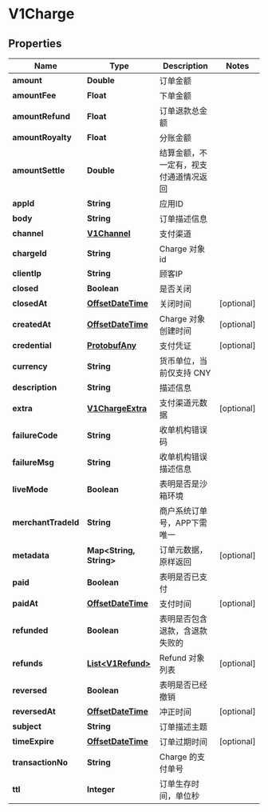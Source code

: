 
# V1Charge

## Properties
Name | Type | Description | Notes
------------ | ------------- | ------------- | -------------
**amount** | **Double** | 订单金额 | 
**amountFee** | **Float** | 下单金额 | 
**amountRefund** | **Float** | 订单退款总金额 | 
**amountRoyalty** | **Float** | 分账金额 | 
**amountSettle** | **Double** | 结算金额，不一定有，视支付通道情况返回 | 
**appId** | **String** | 应用ID | 
**body** | **String** | 订单描述信息 | 
**channel** | [**V1Channel**](V1Channel.md) | 支付渠道 | 
**chargeId** | **String** | Charge 对象 id | 
**clientIp** | **String** | 顾客IP | 
**closed** | **Boolean** | 是否关闭 | 
**closedAt** | [**OffsetDateTime**](OffsetDateTime.md) | 关闭时间 |  [optional]
**createdAt** | [**OffsetDateTime**](OffsetDateTime.md) | Charge 对象创建时间 |  [optional]
**credential** | [**ProtobufAny**](ProtobufAny.md) | 支付凭证 |  [optional]
**currency** | **String** | 货币单位，当前仅支持 CNY | 
**description** | **String** | 描述信息 | 
**extra** | [**V1ChargeExtra**](V1ChargeExtra.md) | 支付渠道元数据 |  [optional]
**failureCode** | **String** | 收单机构错误码 | 
**failureMsg** | **String** | 收单机构错误描述信息 | 
**liveMode** | **Boolean** | 表明是否是沙箱环境 | 
**merchantTradeId** | **String** | 商户系统订单号，APP下需唯一 | 
**metadata** | **Map&lt;String, String&gt;** | 订单元数据，原样返回 |  [optional]
**paid** | **Boolean** | 表明是否已支付 | 
**paidAt** | [**OffsetDateTime**](OffsetDateTime.md) | 支付时间 |  [optional]
**refunded** | **Boolean** | 表明是否包含退款，含退款失败的 | 
**refunds** | [**List&lt;V1Refund&gt;**](V1Refund.md) | Refund 对象列表 |  [optional]
**reversed** | **Boolean** | 表明是否已经撤销 | 
**reversedAt** | [**OffsetDateTime**](OffsetDateTime.md) | 冲正时间 |  [optional]
**subject** | **String** | 订单描述主题 | 
**timeExpire** | [**OffsetDateTime**](OffsetDateTime.md) | 订单过期时间 |  [optional]
**transactionNo** | **String** | Charge 的支付单号 | 
**ttl** | **Integer** | 订单生存时间，单位秒 | 



